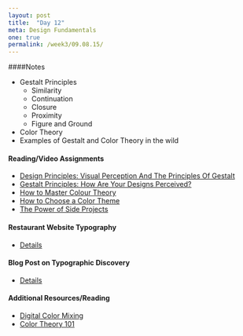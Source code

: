 ```yaml
---
layout: post
title:  "Day 12"
meta: Design Fundamentals 
one: true
permalink: /week3/09.08.15/
---
```

####Notes
- Gestalt Principles
    + Similarity
    + Continuation
    + Closure
    + Proximity
    + Figure and Ground
- Color Theory
- Examples of Gestalt and Color Theory in the wild

#### Reading/Video Assignments
- [Design Principles: Visual Perception And The Principles Of Gestalt](http://www.smashingmagazine.com/2014/03/design-principles-visual-perception-and-the-principles-of-gestalt/)
- [Gestalt Principles: How Are Your Designs Perceived?](http://vanseodesign.com/web-design/gestalt-principles-of-perception/)
- [How to Master Colour Theory](http://www.creativebloq.com/colour/colour-theory-11121290)
- [How to Choose a Color Theme](http://www.creativebloq.com/colour/choose-colour-theme-712364)
- [The Power of Side Projects](http://www.swiss-miss.com/2012/01/the-power-of-side-projects-and-eccentric-aunts.html)

#### Restaurant Website Typography
- [Details](/09.07.15/typography-for-restaurant-website/)

#### Blog Post on Typographic Discovery
- [Details](/09.07.15/typographic-discovery-blog-post/)

#### Additional Resources/Reading
- [Digital Color Mixing](http://www.creativebloq.com/colour/digital-colour-mixing-1131629)
- [Color Theory 101](http://www.sitepoint.com/color-theory-101-2/)

